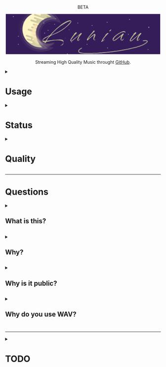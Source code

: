 <div align="center"><p>BETA</p><img height="130" width="500" src="logo.png" />
<p>Streaming High Quality Music throught <a href="https://github.com">GitHub</a>.</p></div>

<details><summary><h1>Usage</h1></summary>
  <p>To use Luniau, you can simply go on the <a href="https://lebazardebryan.github.io/Luniau/">website</a>. It use <a href="https://github.com">GitHub</a></p>
</details>

<details><summary><h1>Status</h1></summary>
<div align="center">

  | Fonction | Status |
  |----------|--------|
  | Music Update | [![Félix](https://github.com/LeBazarDeBryan/Luniau/actions/workflows/music_list.yml/badge.svg)](https://github.com/LeBazarDeBryan/Luniau/actions/workflows/music_list.yml) |
</div>
</details>

<details><summary><h1>Quality</h1></summary>
  <p>Audio quality is 1536 Kbit/s. I plan to change the quality if I can.</p>
</details>

___

<h1>Questions</h1>
<details><summary><h2>What is this?<h2></summary>
  <p>This is Luniau. A streaming "platform" that share high quality music without ads for free. If you want to add a music, make an <a href="https://github.com/LeBazarDeBryan/Luniau/issues/new?assignees=&labels=&projects=&template=song-request.md&title=%5BREQUEST%5D+Author+-+Name">issues</a>. I'll try my best to be fast.</p>
</details>

<details><summary><h2>Why?<h2></summary>
  <p>I decided to make this because I'm tired of streaming services poor audio quality (when free) and I'm tired of ads. I don't want to pay when I know that I can listen/download high quality music for free. For example, Spotify Free limit audio to 128kbit/s and in Premium, it's 320kbit/s. (Source: <a href="https://support.spotify.com/us/article/audio-quality">Spotify</a>).</p>
    
</details>

<details><summary><h2>Why is it public?<h2></summary>
  <p>I made it public because I want to share my project to everyone and make music request so they can listen to it in high quality, without ads, with a simple interface without paying a dollar.</p>
</details>

<details><summary><h2>Why do you use WAV?<h2></summary>
  <p>WAV can support a lot more sound and have more bitrate.</p>

| Format | Bits | kHz | Sound | Kbit/s |
|--------|------|-----|-------|--------|
|  MP3   |      | 48  | Stereo |  320  |
|  WAV   |  32  | 192 | Stereo | 12 288 |

</details>

___

<details><summary><h1>TODO</h1></summary>

  - [x] Add music.
  - [x] Make a web interface.
  - [x] Make a player.
  - [ ] Change the font.
  - [ ] Add a search.
  - [ ] Move the player to the bottom and make it wide.
</details>
